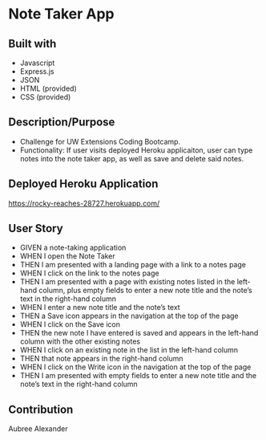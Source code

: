 # Note Taker App

## Built with 
 * Javascript
 * Express.js
 * JSON
 * HTML (provided)
 * CSS (provided)


## Description/Purpose
* Challenge for UW Extensions Coding Bootcamp. 
* Functionality: If user visits deployed Heroku applicaiton, user can type notes into the note taker app, as well as save and delete said notes.

## Deployed Heroku Application
https://rocky-reaches-28727.herokuapp.com/
 

## User Story 
* GIVEN a note-taking application
* WHEN I open the Note Taker
* THEN I am presented with a landing page with a link to a notes page
* WHEN I click on the link to the notes page
* THEN I am presented with a page with existing notes listed in the left-hand column, plus empty fields to enter a new note title and the note’s text in the right-hand column
* WHEN I enter a new note title and the note’s text
* THEN a Save icon appears in the navigation at the top of the page
* WHEN I click on the Save icon
* THEN the new note I have entered is saved and appears in the left-hand column with the other existing notes
* WHEN I click on an existing note in the list in the left-hand column
* THEN that note appears in the right-hand column
* WHEN I click on the Write icon in the navigation at the top of the page
* THEN I am presented with empty fields to enter a new note title and the note’s text in the right-hand column


## Contribution
Aubree Alexander
